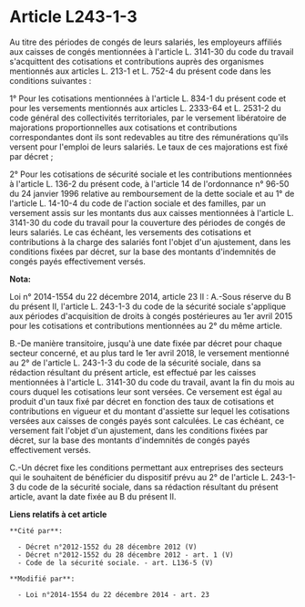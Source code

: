 # Article L243-1-3

Au titre des périodes de congés de leurs salariés, les employeurs affiliés aux caisses de congés mentionnées à l'article L.
3141-30 du code du travail s'acquittent des cotisations et contributions auprès des organismes mentionnés aux articles L.
213-1 et L. 752-4 du présent code dans les conditions suivantes : 

1° Pour les cotisations mentionnées à l'article L. 834-1 du présent code et pour les versements mentionnés aux articles L.
2333-64 et L. 2531-2 du code général des collectivités territoriales, par le versement libératoire de majorations
proportionnelles aux cotisations et contributions correspondantes dont ils sont redevables au titre des rémunérations qu'ils
versent pour l'emploi de leurs salariés. Le taux de ces majorations est fixé par décret ; 

2° Pour les cotisations de sécurité sociale et les contributions mentionnées à l'article L. 136-2 du présent code, à
l'article 14 de l'ordonnance n° 96-50 du 24 janvier 1996 relative au remboursement de la dette sociale et au 1° de l'article
L. 14-10-4 du code de l'action sociale et des familles, par un versement assis sur les montants dus aux caisses mentionnées à
l'article L. 3141-30 du code du travail pour la couverture des périodes de congés de leurs salariés. Le cas échéant, les
versements des cotisations et contributions à la charge des salariés font l'objet d'un ajustement, dans les conditions fixées
par décret, sur la base des montants d'indemnités de congés payés effectivement versés.

**Nota:**

Loi n° 2014-1554 du 22 décembre 2014, article 23 II : A.-Sous réserve du B du présent II, l'article L. 243-1-3 du code de la
sécurité sociale s'applique aux périodes d'acquisition de droits à congés postérieures au 1er avril 2015 pour les cotisations
et contributions mentionnées au 2° du même article. 

B.-De manière transitoire, jusqu'à une date fixée par décret pour chaque secteur concerné, et au plus tard le 1er avril 2018,
le versement mentionné au 2° de l'article L. 243-1-3 du code de la sécurité sociale, dans sa rédaction résultant du présent
article, est effectué par les caisses mentionnées à l'article L. 3141-30 du code du travail, avant la fin du mois au cours
duquel les cotisations leur sont versées. Ce versement est égal au produit d'un taux fixé par décret en fonction des taux de
cotisations et contributions en vigueur et du montant d'assiette sur lequel les cotisations versées aux caisses de congés
payés sont calculées. Le cas échéant, ce versement fait l'objet d'un ajustement, dans les conditions fixées par décret, sur
la base des montants d'indemnités de congés payés effectivement versés. 

C.-Un décret fixe les conditions permettant aux entreprises des secteurs qui le souhaitent de bénéficier du dispositif prévu
au 2° de l'article L. 243-1-3 du code de la sécurité sociale, dans sa rédaction résultant du présent article, avant la date
fixée au B du présent II.

**Liens relatifs à cet article**

	**Cité par**:

	  - Décret n°2012-1552 du 28 décembre 2012 (V)
	  - Décret n°2012-1552 du 28 décembre 2012 - art. 1 (V)
	  - Code de la sécurité sociale. - art. L136-5 (V)

	**Modifié par**:

	  - Loi n°2014-1554 du 22 décembre 2014 - art. 23
